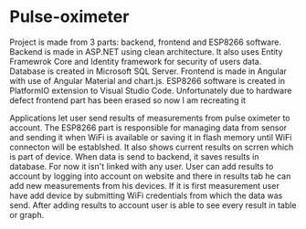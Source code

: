 # Pulse-oximeter

Project is made from 3 parts: backend, frontend and ESP8266 software. Backend is made in ASP.NET using clean architecture. It also uses Entity Framewrok Core and Identity framework for security of users data. Database is created in Microsoft SQL Server. Frontend is made in Angular with use of Angular Material and chart.js. ESP8266 software is created in PlatformIO extension to Visual Studio Code. Unfortunately due to hardware defect frontend part has been erased so now I am recreating it

Applications let user send results of measurements from pulse oximeter to account. The ESP8266 part is responsible for managing data from sensor and sending it when WiFi is available or saving it in flash memory until WiFi connecton will be establshed. It also shows current results on scrren which is part of device. When data is send to backend, it saves results in database. For now it isn't linked with any user. User can add results to account by logging into account on website and there in results tab he can add new measurements from his devices. If it is first measurement user have add device by submitting WiFi credentials from which the data was send. After adding results to account user is able to see every result in table or graph.
